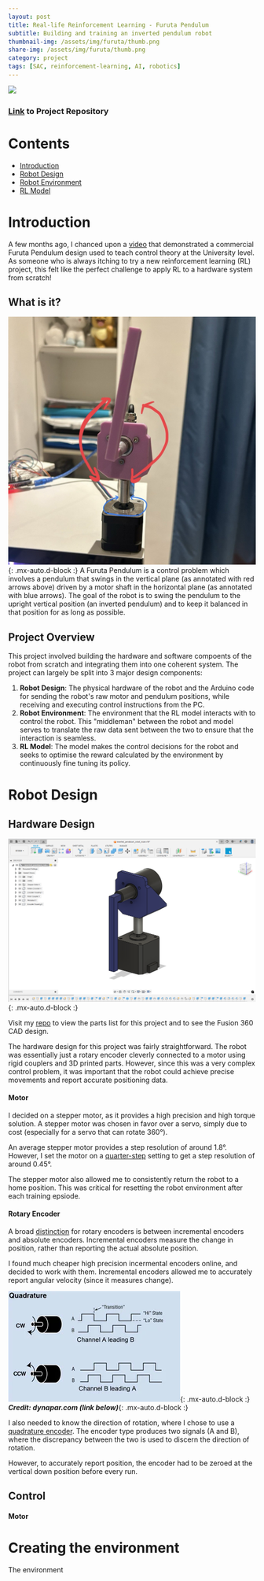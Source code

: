 ```yaml
---
layout: post
title: Real-life Reinforcement Learning - Furuta Pendulum
subtitle: Building and training an inverted pendulum robot
thumbnail-img: /assets/img/furuta/thumb.png
share-img: /assets/img/furuta/thumb.png
category: project
tags: [SAC, reinforcement-learning, AI, robotics]
---
```


![](/assets/img/furuta/robot.gif)

### [Link](https://github.com/energy-in-joles/Inverted-Pendulum-Robot) to Project Repository ###

# Contents
- [Introduction](#introduction)
- [Robot Design](#robot-design)
- [Robot Environment](#robot-environment)
- [RL Model](#reinforcement-learning-model)

# Introduction
<!-- begin_excerpt -->
A few months ago, I chanced upon a [video](https://vt.tiktok.com/ZS2BTrx5T/) that demonstrated a commercial Furuta Pendulum design used to teach control theory at the University level. As someone who is always itching to try a new reinforcement learning (RL) project, this felt like the perfect challenge to apply RL to a hardware system from scratch!
<!-- end_excerpt -->

## What is it?
![explain](/assets/img/furuta/explain.jpg){: .mx-auto.d-block :}
A Furuta Pendulum is a control problem which involves a pendulum that swings in the vertical plane (as annotated with red arrows above) driven by a motor shaft in the horizontal plane (as annotated with blue arrows). The goal of the robot is to swing the pendulum to the upright vertical position (an inverted pendulum) and to keep it balanced in that position for as long as possible.

## Project Overview

This project involved building the hardware and software compoents of the robot from scratch and integrating them into one coherent system. The project can largely be split into 3 major design components:
1. **Robot Design**: The physical hardware of the robot and the Arduino code for sending the robot's raw motor and pendulum positions, while receiving and executing control instructions from the PC.
2. **Robot Environment**: The environment that the RL model interacts with to control the robot. This "middleman" between the robot and model serves to translate the raw data sent between the two to ensure that the interaction is seamless.
3. **RL Model**: The model makes the control decisions for the robot and seeks to optimise the reward calculated by the environment by continuously fine tuning its policy.

# Robot Design

## Hardware Design

![cad](/assets/img/furuta/cad.png){: .mx-auto.d-block :}

Visit my [repo](https://github.com/energy-in-joles/Inverted-Pendulum-Robot?tab=readme-ov-file#hardware-implementation) to view the parts list for this project and to see the Fusion 360 CAD design.

The hardware design for this project was fairly straightforward. The robot was essentially just a rotary encoder cleverly connected to a motor using rigid couplers and 3D printed parts. However, since this was a very complex control problem, it was important that the robot could achieve precise movements and report accurate positioning data.

#### Motor

I decided on a stepper motor, as it provides a high precision and high torque solution. A stepper motor was chosen in favor over a servo, simply due to cost (especially for a servo that can rotate 360&deg;).

An average stepper motor provides a step resolution of around 1.8&deg;. However, I set the motor on a [quarter-step](https://www.automate.org/motion-control/case-studies/what-is-the-difference-between-full-stepping-the-half-stepping-and-the-micro-drive) setting to get a step resolution of around 0.45&deg;. 

The stepper motor also allowed me to consistently return the robot to a home position. This was critical for resetting the robot environment after each training epsiode.

#### Rotary Encoder

A broad [distinction](https://www.usdigital.com/blog/difference-incremental-vs-absolute-encoders/#:~:text=An%20incremental%20encoder%20can%20only,exact%20position%20without%20any%20movement.) for rotary encoders is between incremental encoders and absolute encoders. Incremental encoders measure the change in position, rather than reporting the actual absolute position.

I found much cheaper high precision incermental encoders online, and decided to work with them. Incremental encoders allowed me to accurately report angular velocity (since it measures change).

![quadrature](/assets/img/furuta/quadrature.png){: .mx-auto.d-block :}
__*Credit: dynapar.com (link below)*__{: .mx-auto.d-block :}

I also needed to know the direction of rotation, where I chose to use a [quadrature encoder](https://www.dynapar.com/technology/encoder_basics/quadrature_encoder/). The encoder type produces two signals (A and B), where the discrepancy between the two is used to discern the direction of rotation.

However, to accurately report position, the encoder had to be zeroed at the vertical down position before every run. 

## Control

#### Motor



# Creating the environment

The environment 
